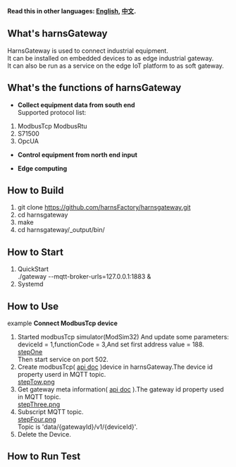 **Read this in other languages: [English](README.md), [中文](README_zh.md).**
## What's harnsGateway

HarnsGateway is used to connect industrial equipment.  
It can be installed on embedded devices to as edge industrial gateway.   
It can also be run as a service on the edge IoT platform to as soft gateway.

## What's the functions of harnsGateway

* **Collect equipment data from south end**  
  Supported protocol list:

1. ModbusTcp ModbusRtu
2. S71500
3. OpcUA

* **Control equipment from north end input**

* **Edge computing**

## How to Build

1. git clone https://github.com/harnsFactory/harnsgateway.git
2. cd harnsgateway
3. make
4. cd harnsgateway/_output/bin/

## How to Start

1. QuickStart</br> ./gateway --mqtt-broker-urls=127.0.0.1:1883 &
2. Systemd

## How to Use

example **Connect ModbusTcp device**

1. Started modbusTcp simulator(ModSim32) And update some parameters: deviceId = 1,functionCode = 3,And set first address
   value = 188.</br>[stepOne](https://postimg.cc/sBFyrN2M) </br>Then start service on port 502.
2. Create modbusTcp( [api doc](apis/create-modbustcp-device.yaml) )device in harnsGateway.The device id property userd in MQTT topic.</br> [stepTow.png](https://postimg.cc/svYFZdpy)
3. Get gateway meta information( [api doc](apis/gateway.yaml) ).The gateway id property used in MQTT topic.</br> [stepThree.png](https://postimg.cc/GHYxf9zP)
4. Subscript MQTT topic.</br> [stepFour.png](https://postimg.cc/ppTGRwqq) </br>Topic is 'data/{gatewayId}/v1/{deviceId}'.
5. Delete the Device.

## How to Run Test


